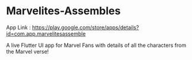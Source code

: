 # Marvelites-Assembles
App Link : https://play.google.com/store/apps/details?id=com.app.marvelitesassemble

A live Flutter UI app for Marvel Fans with details of all the characters from the Marvel verse!
